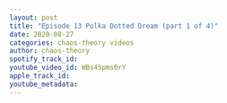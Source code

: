 ```yaml
---
layout: post
title: "Episode 13 Polka Dotted Dream (part 1 of 4)"
date: 2020-08-27
categories: chaos-theory videos
author: chaos-theory
spotify_track_id: 
youtube_video_id: WBs45pms0rY
apple_track_id: 
youtube_metadata: 
---
```

